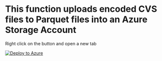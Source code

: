 # This function uploads encoded CVS files to Parquet files into an Azure Storage Account


Right click on the button and open a new tab

[![Deploy to Azure](https://aka.ms/deploytoazurebutton)](https://portal.azure.com/#create/Microsoft.Template/uri/https%3A%2F%2Fraw.githubusercontent.com%2FMarchingBug%2FCsvToParquetFunction%2Fmaster%2Fscripts%2Fazure-deploy.json)


